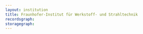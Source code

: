 ```yaml
---
layout: institution
title: Fraunhofer-Institut für Werkstoff- und Strahltechnik
recordsgraph: 
storagegraph: 
---
```

